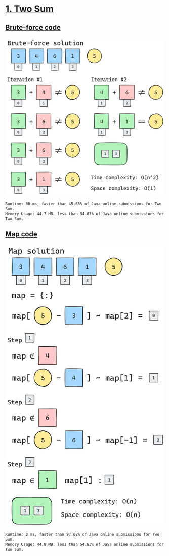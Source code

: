 # [1. Two Sum](https://leetcode.com/problems/two-sum)

## [Brute-force code](https://github.com/alexengrig/leetcode/blob/main/src/main/java/dev/alexengrig/leetcode/_1_two_sum/BruteForceSolution.java)

![solution](brute-force.png)

```
Runtime: 38 ms, faster than 45.63% of Java online submissions for Two Sum.
Memory Usage: 44.7 MB, less than 54.83% of Java online submissions for Two Sum.
```

## [Map code](https://github.com/alexengrig/leetcode/blob/main/src/main/java/dev/alexengrig/leetcode/_1_two_sum/BruteForceSolution.java)

![solution](map.png)

```
Runtime: 2 ms, faster than 97.62% of Java online submissions for Two Sum.
Memory Usage: 44.8 MB, less than 54.83% of Java online submissions for Two Sum.
```
